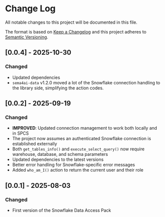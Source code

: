 # Change Log

All notable changes to this project will be documented in this file.

The format is based on [Keep a Changelog](https://keepachangelog.com/)
and this project adheres to [Semantic Versioning](https://semver.org/).

## [0.0.4] - 2025-10-30

### Changed

- Updated dependencies
- `sema4ai-data` v1.2.0 moved a lot of the Snowflake connection handling to the library side, simplifying the action codes.

## [0.0.2] - 2025-09-19

### Changed

- **IMPROVED**: Updated connection management to work both locally and in SPCS
- The project now assumes an authenticated Snowflake connection is established externally
- Both `get_tables_info()` and `execute_select_query()` now require warehouse, database, and schema parameters
- Updated dependencies to the latest versions
- Better error handling for Snowflake-specific error messages
- Added `who_am_I()` action to return the current user and their role

## [0.0.1] - 2025-08-03

### Changed

- First version of the Snowflake Data Access Pack
